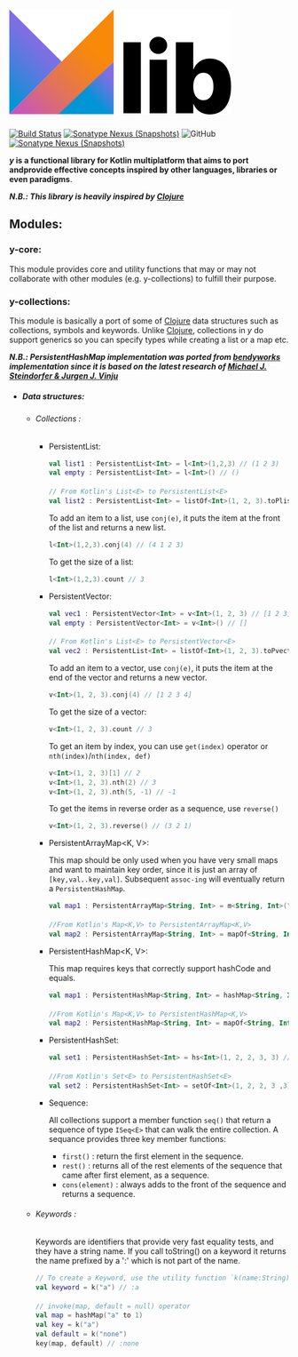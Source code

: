 ![Y](docs/art/logo-with-text.png)
========

[![Build Status](https://github.com/whyrising/y/workflows/build/badge.svg)](https://github.com/whyrising/y/actions) [![Sonatype Nexus (Snapshots)](https://img.shields.io/maven-central/v/com.github.whyrising.y/y-core?color=blue&label=latest%20release&server=https%3A%2F%2Foss.sonatype.org)](http://search.maven.org/#search|ga|1|com.github.whyrising.y) ![GitHub](https://img.shields.io/github/license/whyrising/y) [![Sonatype Nexus (Snapshots)](https://img.shields.io/nexus/s/com.github.whyrising.y/y-core?label=latest%20snapshot&server=https%3A%2F%2Foss.sonatype.org)](https://oss.sonatype.org/content/repositories/snapshots/com/github/whyrising/y/)

***y* is a functional library for Kotlin multiplatform that aims to port
andprovide effective concepts inspired by other languages, libraries or even
paradigms**.

***N.B.: This library is heavily inspired
by [Clojure](https://clojure.org/index)***

## Modules:

### y-core:

This module provides core and utility functions that may or may not collaborate
with other modules (e.g. y-collections) to fulfill their purpose.

### y-collections:

This module is basically a port of some of [Clojure](https://clojure.org/index)
data structures such as collections, symbols and keywords.
Unlike [Clojure](https://clojure.org/index), collections in *y* do support
generics so you can specify types while creating a list or a map etc.

***N.B.: PersistentHashMap implementation was ported
from [bendyworks](https://github.com/bendyworks/lean-map) implementation since
it is based on the latest research
of [Michael J. Steindorfer & Jurgen J. Vinju](https://michael.steindorfer.name/publications/oopsla15.pdf)***

- ##### Data structures:

    - ###### Collections :

        - PersistentList<E>:

          ```kotlin
          val list1 : PersistentList<Int> = l<Int>(1,2,3) // (1 2 3)
          val empty : PersistentList<Int> = l<Int>() // ()
          
          // From Kotlin's List<E> to PersistentList<E>
          val list2 : PersistentList<Int> = listOf<Int>(1, 2, 3).toPlist() // (1 2 3)
          ```

          To add an item to a list, use `conj(e)`, it puts the item at the front
          of the list and returns a new list.

          ```kotlin
          l<Int>(1,2,3).conj(4) // (4 1 2 3)
          ```

          To get the size of a list:

          ```kotlin
          l<Int>(1,2,3).count // 3
          ```

        - PersistentVector<E>:

            ```kotlin
          val vec1 : PersistentVector<Int> = v<Int>(1, 2, 3) // [1 2 3]
            val empty : PersistentVector<Int> = v<Int>() // []
            
            // From Kotlin's List<E> to PersistentVector<E>
            val vec2 : PersistentList<Int> = listOf<Int>(1, 2, 3).toPvector() // [1 2 3]
          ```

          To add an item to a vector, use `conj(e)`, it puts the item at the end
          of the vector and returns a new vector.

          ```kotlin
          v<Int>(1, 2, 3).conj(4) // [1 2 3 4]
          ```

          To get the size of a vector:

          ```kotlin
          v<Int>(1, 2, 3).count // 3
          ```

          To get an item by index, you can use `get(index)` operator
          or `nth(index)`/`nth(index, def)`

          ```kotlin
          v<Int>(1, 2, 3)[1] // 2
          v<Int>(1, 2, 3).nth(2) // 3
          v<Int>(1, 2, 3).nth(5, -1) // -1
          ```

          To get the items in reverse order as a sequence, use `reverse()`

          ```kotlin
          v<Int>(1, 2, 3).reverse() // (3 2 1)
          ```

        - PersistentArrayMap<K, V>:

          This map should be only used when you have very small maps and want to
          maintain key order, since it is just an array of `[key,val..key,val]`.
          Subsequent `assoc-ing` will eventually return a `PersistentHashMap`.

            ```kotlin
            val map1 : PersistentArrayMap<String, Int> = m<String, Int>("1" to 1, "2" to 2) // {"1" 1, "2" 2}
              
            //From Kotlin's Map<K,V> to PersistentArrayMap<K,V>
            val map2 : PersistentArrayMap<String, Int> = mapOf<String, Int>("1" to 1, "2" to 2).toPArrayMap() // {"1" 1, "2" 2}
            ```

        - PersistentHashMap<K, V>:

          This map requires keys that correctly support hashCode and equals.

            ```kotlin
            val map1 : PersistentHashMap<String, Int> = hashMap<String, Int>("1" to 1, "2" to 2) // {"1" 1, "2" 2}
            
            //From Kotlin's Map<K,V> to PersistentHashMap<K,V>
            val map2 : PersistentHashMap<String, Int> = mapOf<String, Int>("1" to 1, "2" to 2).toPhashMap() // {"1" 1, "2" 2}
          ```

        - PersistentHashSet<E>:

          ```kotlin
          val set1 : PersistentHashSet<Int> = hs<Int>(1, 2, 2, 3, 3) // #{1 2 3}
          
          //From Kotlin's Set<E> to PersistentHashSet<E>
          val set2 : PersistentHashSet<Int> = setOf<Int>(1, 2, 2, 3 ,3).toPhashSet() // #{1 2 3}
          ```

        - Sequence:

          All collections support a member function `seq()` that return a
          sequence of type `ISeq<E>` that can walk the entire collection. A
          sequance provides three key member functions:

            - `first()` : return the first element in the sequence.
            - `rest()` : returns all of the rest elements of the sequence that
              came after first element, as a sequence.
            - `cons(element)` : always adds to the front of the sequence and
              returns a sequence.

    - ###### Keywords :

      Keywords are identifiers that provide very fast equality tests, and they
      have a string name. If you call toString() on a keyword it returns the
      name prefixed by a ':' which is not part of the name.

      ```kotlin
      // To create a Keyword, use the utility function `k(name:String)`:
      val keyword = k("a") // :a
      
      // invoke(map, default = null) operator
      val map = hashMap("a" to 1)
      val key = k("a")
      val default = k("none")
      key(map, default) // :none
      ```
